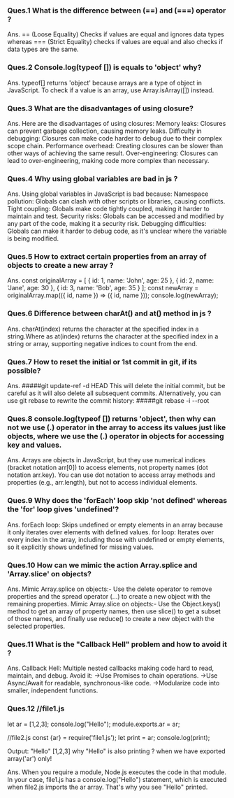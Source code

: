 ### Ques.1 What is the difference between (==) and (===) operator ?
Ans. == (Loose Equality) Checks if values are equal and ignores data types whereas === (Strict Equality) checks if values are equal and also checks if data types are the same.

### Ques.2 Console.log(typeof []) is equals to 'object' why?
Ans. typeof[] returns 'object' because arrays are a type of object in JavaScript. To check if a value is an array, use Array.isArray([]) instead.

### Ques.3 What are the disadvantages of using closure?
Ans. Here are the disadvantages of using closures:
    Memory leaks: Closures can prevent garbage collection, causing memory leaks.
    Difficulty in debugging: Closures can make code harder to debug due to their complex scope chain.
    Performance overhead: Creating closures can be slower than other ways of achieving the same result.
    Over-engineering: Closures can lead to over-engineering, making code more complex than necessary.

### Ques.4 Why using global variables are bad in js ?
Ans. Using global variables in JavaScript is bad because:
      Namespace pollution: Globals can clash with other scripts or libraries, causing conflicts.
      Tight coupling: Globals make code tightly coupled, making it harder to maintain and test.
      Security risks: Globals can be accessed and modified by any part of the code, making it a security risk.
      Debugging difficulties: Globals can make it harder to debug code, as it's unclear where the variable is being modified.
      
### Ques.5 How to extract certain properties from an array of objects to create a new array ?
Ans.  const originalArray = [
      { id: 1, name: 'John', age: 25 },
      { id: 2, name: 'Jane', age: 30 },
      { id: 3, name: 'Bob', age: 35 }
    ];
    const newArray = originalArray.map(({ id, name }) => ({ id, name }));
    console.log(newArray);

### Ques.6 Difference between charAt() and at() method in js ?
Ans. charAt(index) returns the character at the specified index in a string.Where as at(index) returns the character at the specified index in a string or array, supporting negative indices to count from the end.

### Ques.7 How to reset the initial or 1st commit in git, if its possible?
Ans. #####git update-ref -d HEAD
      This will delete the initial commit, but be careful as it will also delete all subsequent commits.
      Alternatively, you can use git rebase to rewrite the commit history:
       #####git rebase -i --root

### Ques.8 console.log(typeof []) returns 'object', then why can not we use (.) operator in the array to access its values just like objects, where we use the (.) operator in objects for accessing key and values.
Ans. Arrays are objects in JavaScript, but they use numerical indices (bracket notation arr[0]) to access elements, not property names (dot notation arr.key). You can use dot notation to access array methods and properties (e.g., arr.length), but not to access individual elements.

### Ques.9 Why does the 'forEach' loop skip 'not defined' whereas the 'for' loop gives 'undefined'?
Ans. forEach loop: Skips undefined or empty elements in an array because it only iterates over elements with defined values.
     for loop: Iterates over every index in the array, including those with undefined or empty elements, so it explicitly shows undefined for missing values.

### Ques.10 How can we mimic the action Array.splice and 'Array.slice' on objects?
Ans. Mimic Array.splice on objects:- Use the delete operator to remove properties and the spread operator (...) to create a new object with the remaining properties.
     Mimic Array.slice on objects:- Use the Object.keys() method to get an array of property names, then use slice() to get a subset of those names, and finally use reduce() to create a new             object with the selected properties.



### Ques.11 What is the "Callback Hell" problem and how to avoid it ?
Ans. Callback Hell: Multiple nested callbacks making code hard to read, maintain, and debug.
      Avoid it:
      ->Use Promises to chain operations.
      ->Use Async/Await for readable, synchronous-like code.
      ->Modularize code into smaller, independent functions.
### Ques.12 //file1.js
let ar = [1,2,3];
console.log("Hello");
module.exports.ar = ar;

//file2.js
const {ar} = require('file1.js');
let print = ar;
console.log(print);

Output: "Hello" 
                [1,2,3]
why "Hello" is also printing ? when we have exported array('ar') only!

Ans. When you require a module, Node.js executes the code in that module. In your case, file1.js has a console.log("Hello") statement, which is executed when file2.js imports the ar array. That's why you see "Hello" printed.
